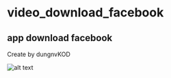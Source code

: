 # video_download_facebook
## app download facebook
Create by dungnvKOD

![alt text](https://github.com/dungnvKOD/video_download_facebook/image/1.PNG)


